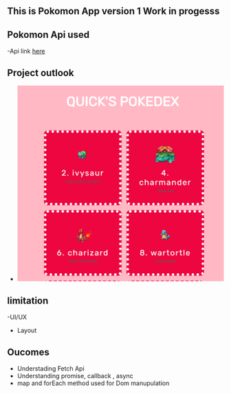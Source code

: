 ## This is Pokomon App version 1 Work in progesss

## Pokomon Api used

-Api link [here](https://public.bc.fi/s2300110/speed_game/)

## Project outlook

- ![Image POKODEX](/pokodex.png "Optional title")

## limitation

-UI/UX

- Layout

## Oucomes

- Understading Fetch Api
- Understanding promise, callback , async
- map and forEach method used for Dom manupulation
